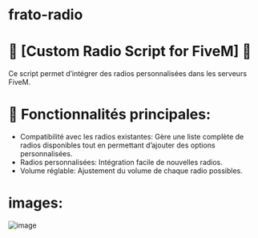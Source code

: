 # frato-radio

# 🎵 [Custom Radio Script for FiveM] 🎵
Ce script permet d’intégrer des radios personnalisées dans les serveurs FiveM.

# 🔑 Fonctionnalités principales:

- Compatibilité avec les radios existantes: Gère une liste complète de radios disponibles tout en permettant d’ajouter des options personnalisées.
- Radios personnalisées: Intégration facile de nouvelles radios.
- Volume réglable: Ajustement du volume de chaque radio possibles.

# images:
![image](https://github.com/user-attachments/assets/7985c95f-9fda-48ee-b569-31029f9b0fef)
